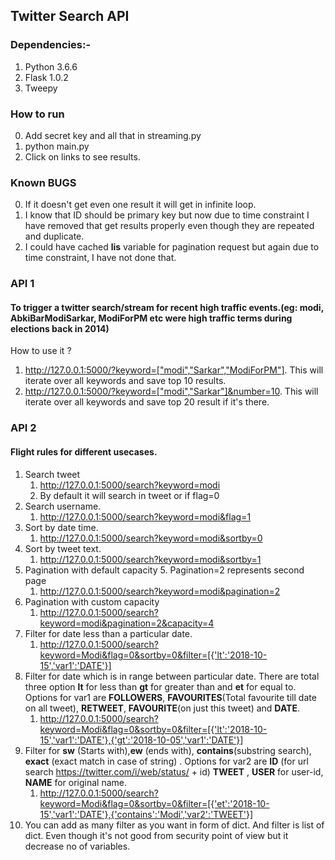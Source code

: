 ## Twitter Search API 

### Dependencies:-
1. Python 3.6.6
2. Flask 1.0.2
3. Tweepy 

### How to run
0. Add secret key and all that in streaming.py
1. python main.py
2. Click on links to see results.

### Known BUGS
0. If it doesn't get even one result it will get in infinite loop.
1. I know that ID should be primary key but now due to time constraint I have removed that get results properly even though they are repeated and duplicate.
2. I could have cached **lis** variable for pagination request but again due to time constraint, I have not done that.

### API 1

#### To trigger a twitter search/stream for recent high traffic events.(eg: modi, AbkiBarModiSarkar, ModiForPM etc were high traffic terms during elections back in 2014)
How to use it ?

1. http://127.0.0.1:5000/?keyword=["modi","Sarkar","ModiForPM"]. This will iterate over all keywords and save top 10 results.
2. http://127.0.0.1:5000/?keyword=["modi","Sarkar"]&number=10. This will iterate over all keywords and save top 20 result if it's there.

### API 2

#### Flight rules for different usecases.

1. Search tweet
	1. http://127.0.0.1:5000/search?keyword=modi
	2. By default it will search in tweet or if flag=0
2. Search username.
	1. http://127.0.0.1:5000/search?keyword=modi&flag=1
3. Sort by date time.
	1. http://127.0.0.1:5000/search?keyword=modi&sortby=0
4. Sort by tweet text.
	1. http://127.0.0.1:5000/search?keyword=modi&sortby=1
5. Pagination with default capacity 5. Pagination=2 represents second page
	1. http://127.0.0.1:5000/search?keyword=modi&pagination=2
6. Pagination with custom capacity
	1. http://127.0.0.1:5000/search?keyword=modi&pagination=2&capacity=4
7. Filter for date less than a particular date.
	1. http://127.0.0.1:5000/search?keyword=Modi&flag=0&sortby=0&filter=[{'lt':'2018-10-15','var1':'DATE'}]
8. Filter for date which is in range between particular date. There are total three option **lt** for less than **gt** for greater than and **et** for equal to. Options for var1 are **FOLLOWERS**, **FAVOURITES**(Total favourite till date on all tweet), **RETWEET**, **FAVOURITE**(on just this tweet) and **DATE**.
	1. http://127.0.0.1:5000/search?keyword=Modi&flag=0&sortby=0&filter=[{'lt':'2018-10-15','var1':'DATE'},{'gt':'2018-10-05','var1':'DATE'}]
9. Filter for **sw** (Starts with),**ew** (ends with), **contains**(substring search), **exact** (exact match in case of string) . Options for var2 are **ID** (for url search https://twitter.com/i/web/status/ + id) **TWEET** , **USER** for user-id, **NAME** for original name.
	1. http://127.0.0.1:5000/search?keyword=Modi&flag=0&sortby=0&filter=[{'et':'2018-10-15','var1':'DATE'},{'contains':'Modi','var2':'TWEET'}]
10.  You can add as many filter as you want in form of dict. And filter is list of dict. Even though it's not good from security point of view but it decrease no of variables. 
